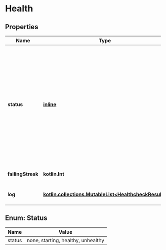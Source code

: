 
# Health

## Properties
| Name | Type | Description | Notes |
| ------------ | ------------- | ------------- | ------------- |
| **status** | [**inline**](#Status) | Status is one of &#x60;none&#x60;, &#x60;starting&#x60;, &#x60;healthy&#x60; or &#x60;unhealthy&#x60;  - \&quot;none\&quot;      Indicates there is no healthcheck - \&quot;starting\&quot;  Starting indicates that the container is not yet ready - \&quot;healthy\&quot;   Healthy indicates that the container is running correctly - \&quot;unhealthy\&quot; Unhealthy indicates that the container has a problem  |  [optional] |
| **failingStreak** | **kotlin.Int** | FailingStreak is the number of consecutive failures |  [optional] |
| **log** | [**kotlin.collections.MutableList&lt;HealthcheckResult&gt;**](HealthcheckResult.md) | Log contains the last few results (oldest first)  |  [optional] |


<a id="Status"></a>
## Enum: Status
| Name | Value |
| ---- | ----- |
| status | none, starting, healthy, unhealthy |



